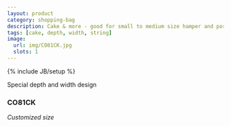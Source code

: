 ```yaml
---
layout: product
category: shopping-bag
description: Cake & more - good for small to medium size hamper and portable flower set
tags: [cake, depth, width, string]
image:
  url: img/CO81CK.jpg
  slots: 1
---
```

{% include JB/setup %}

Special depth and width design

### CO81CK

*Customized size*
